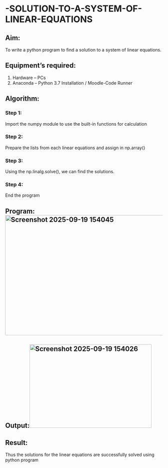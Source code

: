# -SOLUTION-TO-A-SYSTEM-OF-LINEAR-EQUATIONS
## Aim:
To write a python program to find a solution to a system of linear equations.
## Equipment’s required:
1. 	Hardware – PCs
2. 	Anaconda – Python 3.7 Installation / Moodle-Code Runner
## Algorithm:
### Step 1: 
Import the numpy module to use the built-in functions for calculation
### Step 2: 
Prepare the lists from each linear equations and assign in np.array()
### Step 3: 
Using the np.linalg.solve(), we can find the solutions.
### Step 4: 
End the program
## Program:<img width="1112" height="384" alt="Screenshot 2025-09-19 154045" src="https://github.com/user-attachments/assets/683e2088-e3de-4b50-b092-ac3222f2078d" />


## Output:<img width="390" height="267" alt="Screenshot 2025-09-19 154026" src="https://github.com/user-attachments/assets/abf04f52-85fe-4d42-bb48-826ceb48feec" />

## Result: 
Thus the solutions for the linear equations are successfully solved using python program

